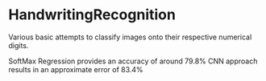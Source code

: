 # HandwritingRecognition
Various basic attempts to classify images onto their respective numerical digits.

SoftMax Regression provides an accuracy of around 79.8%
CNN approach results in an approximate error of 83.4% 
